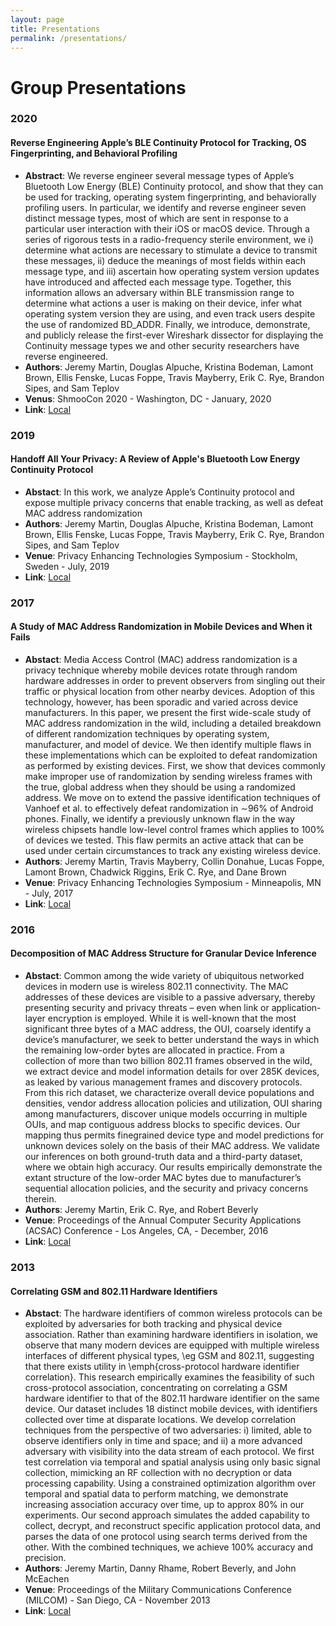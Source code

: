 ```yaml
---
layout: page
title: Presentations
permalink: /presentations/
---
```


# Group Presentations

### 2020

#### Reverse Engineering Apple’s BLE Continuity Protocol for Tracking, OS Fingerprinting, and Behavioral Profiling
- **Abstract**: We reverse engineer several message types of Apple’s Bluetooth Low Energy (BLE) Continuity protocol, and show that they can be used for tracking, operating system fingerprinting, and behaviorally profiling users. In particular, we identify and reverse engineer seven distinct message types, most of which are sent in response to a particular user interaction with their iOS or macOS device. Through a series of rigorous tests in a radio-frequency sterile environment, we i) determine what actions are necessary to stimulate a device to transmit these messages, ii) deduce the meanings of most fields within each message type, and iii) ascertain how operating system version updates have introduced and affected each message type. Together, this information allows an adversary within BLE transmission range to determine what actions a user is making on their device, infer what operating system version they are using, and even track users despite the use of randomized BD_ADDR. Finally, we introduce, demonstrate, and publicly release the first-ever Wireshark dissector for displaying the Continuity message types we and other security researchers have reverse engineered.
- **Authors**: Jeremy Martin, Douglas Alpuche, Kristina Bodeman, Lamont Brown, Ellis Fenske, Lucas Foppe, Travis Mayberry, Erik C. Rye, Brandon Sipes, and Sam Teplov
- **Venus**: ShmooCon 2020 - Washington, DC - January, 2020
- **Link**: [Local](/files/shmoo20.pdf)

### 2019

#### Handoff All Your Privacy: A Review of Apple's Bluetooth Low Energy Continuity Protocol
- **Abstact**: In this work, we analyze Apple’s Continuity protocol and expose multiple privacy concerns that enable tracking, as well as defeat MAC address randomization
- **Authors**: Jeremy Martin, Douglas Alpuche, Kristina Bodeman, Lamont Brown, Ellis Fenske, Lucas Foppe, Travis Mayberry, Erik C. Rye, Brandon Sipes, and Sam Teplov
- **Venue**: Privacy Enhancing Technologies Symposium - Stockholm, Sweden - July, 2019
- **Link**: [Local](/files/Handoff_All_Your_Privacy.pdf)

### 2017

#### A Study of MAC Address Randomization in Mobile Devices and When it Fails
- **Abstact**: Media Access Control (MAC) address randomization is a privacy technique whereby mobile devices rotate through random hardware addresses in order to prevent observers from singling out their traffic or physical location from other nearby devices. Adoption of this technology, however, has been sporadic and varied across device manufacturers. In this paper, we present the first wide-scale study of MAC address randomization in the wild, including a detailed breakdown of different randomization techniques by operating system, manufacturer, and model of device. We then identify multiple flaws in these implementations which can be exploited to defeat randomization as performed by existing devices. First, we show that devices commonly make improper use of randomization by sending wireless frames with the true, global address when they should be using a randomized address. We move on to extend the passive identification techniques of Vanhoef et al. to effectively defeat randomization in ∼96% of Android phones. Finally, we identify a previously unknown flaw in the way wireless chipsets handle low-level control frames which applies to 100% of devices we tested. This flaw permits an active attack that can be used under certain circumstances to track any existing wireless device.
- **Authors**: Jeremy Martin, Travis Mayberry, Collin Donahue, Lucas Foppe, Lamont Brown, Chadwick Riggins, Erik C. Rye, and Dane Brown
- **Venue**: Privacy Enhancing Technologies Symposium - Minneapolis, MN - July, 2017
- **Link**: [Local](/files/petsPres.pdf)

### 2016

#### Decomposition of MAC Address Structure for Granular Device Inference
- **Abstact**:  Common among the wide variety of ubiquitous networked devices in modern use is wireless 802.11 connectivity. The MAC addresses of these devices are visible to a passive adversary, thereby presenting security and privacy threats – even when link or application-layer encryption is employed. While it is well-known that the most significant three bytes of a MAC address, the OUI, coarsely identify a device’s manufacturer, we seek to better understand the ways in which the remaining low-order bytes are allocated in practice. From a collection of more than two billion 802.11 frames observed in the wild, we extract device and model information details for over 285K devices, as leaked by various management frames and discovery protocols. From this rich dataset, we characterize overall device populations and densities, vendor address allocation policies and utilization, OUI sharing among manufacturers, discover unique models occurring in multiple OUIs, and map contiguous address blocks to specific devices. Our mapping thus permits finegrained device type and model predictions for unknown devices solely on the basis of their MAC address. We validate our inferences on both ground-truth data and a third-party dataset, where we obtain high accuracy. Our results empirically demonstrate the extant structure of the low-order MAC bytes due to manufacturer’s sequential allocation policies, and the security and privacy concerns therein.
- **Authors**: Jeremy Martin, Erik C. Rye, and Robert Beverly
- **Venue**: Proceedings of the Annual Computer Security Applications (ACSAC) Conference - Los Angeles, CA, - December, 2016
- **Link**: [Local](/files/furiousmac-acsac16-presentation.pdf)

### 2013

#### Correlating GSM and 802.11 Hardware Identifiers
- **Abstact**: The hardware identifiers of common wireless protocols can be exploited by adversaries for both tracking and physical device association. Rather than examining hardware identifiers in isolation, we observe that many modern devices are equipped with multiple wireless interfaces of different physical types, \eg GSM and 802.11, suggesting that there exists utility in \emph{cross-protocol hardware identifier correlation}. This research empirically examines the feasibility of such cross-protocol association, concentrating on correlating a GSM hardware identifier to that of the 802.11 hardware identifier on the same device. Our dataset includes 18 distinct mobile devices, with identifiers collected over time at disparate locations. We develop correlation techniques from the perspective of two adversaries: i) limited, able to observe identifiers only in time and space; and ii) a more advanced adversary with visibility into the data stream of each protocol. We first test correlation via temporal and spatial analysis using only basic signal collection, mimicking an RF collection with no decryption or data processing capability. Using a constrained optimization algorithm over temporal and spatial data to perform matching, we demonstrate increasing association accuracy over time, up to approx 80% in our experiments. Our second approach simulates the added capability to collect, decrypt, and reconstruct specific application protocol data, and parses the data of one protocol using search terms derived from the other. With the combined techniques, we achieve 100% accuracy and precision.
- **Authors**: Jeremy Martin, Danny Rhame, Robert Beverly, and John McEachen
- **Venue**: Proceedings of the Military Communications Conference (MILCOM) - San Diego, CA - November 2013
- **Link**: [Local](/files/gsm80211correlation-milcom13-presentation.pdf)
